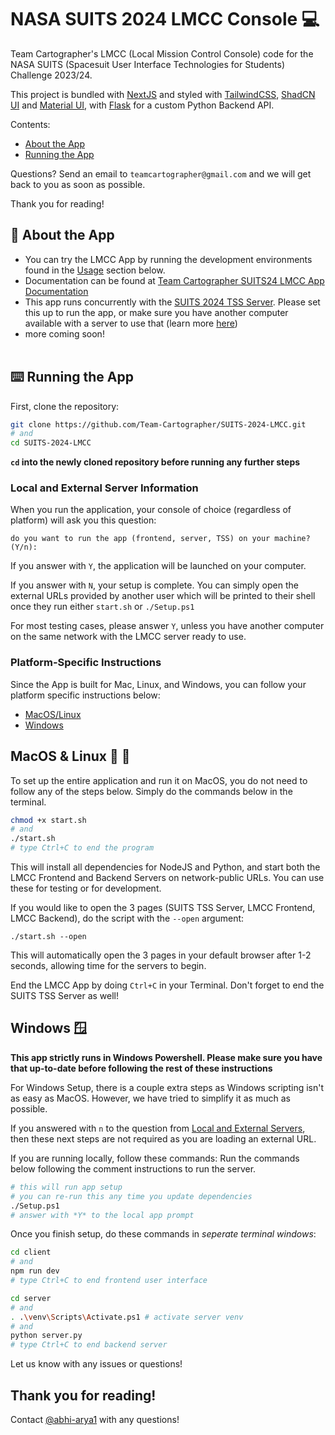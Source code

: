 # NASA SUITS 2024 LMCC Console :computer:

Team Cartographer's LMCC (Local Mission Control Console) code for the NASA SUITS (Spacesuit User Interface Technologies for Students) Challenge 2023/24. <br>

This project is bundled with [NextJS](https://nextjs.org/) and styled with [TailwindCSS](https://tailwindcss.com/), [ShadCN UI](https://ui.shadcn.com/) and [Material UI](https://mui.com/), with [Flask](https://flask.palletsprojects.com/en/3.0.x/) for a custom Python Backend API.

Contents:

- [About the App](#rocket-about-the-app)
- [Running the App](#keyboard-running-the-app)

Questions? Send an email to `teamcartographer@gmail.com` and we will get back to you as soon as possible.

Thank you for reading!

## :rocket: About the App

- You can try the LMCC App by running the development environments found in the [Usage](#earth_americas-usage) section below.
- Documentation can be found at [Team Cartographer SUITS24 LMCC App Documentation](https://drive.google.com/drive/folders/1yhpCCvDxDdY3s0cky-qRmtXiPUFmtyzn?usp=sharing)
- This app runs concurrently with the [SUITS 2024 TSS Server](https://github.com/SUITS-Techteam/TSS_2024). Please set this up to run the app, or make sure you have another computer available with a server to use that (learn more [here](#local-and-external-server-information))
- more coming soon!<br><br>

## :keyboard: Running the App

First, clone the repository:

```bash
git clone https://github.com/Team-Cartographer/SUITS-2024-LMCC.git
# and
cd SUITS-2024-LMCC
```

**`cd` into the newly cloned repository before running any further steps**

### Local and External Server Information

When you run the application, your console of choice (regardless of platform) will ask you this question:

```
do you want to run the app (frontend, server, TSS) on your machine? (Y/n):
```

If you answer with `Y`, the application will be launched on your computer.

If you answer with `N`, your setup is complete. You can simply open the external URLs provided by another user which will be printed to their shell once they run either `start.sh` or `./Setup.ps1`

For most testing cases, please answer `Y`, unless you have another computer on the same network with the LMCC server ready to use.

### Platform-Specific Instructions

Since the App is built for Mac, Linux, and Windows, you can follow your platform specific instructions below:

- [MacOS/Linux](#macos--linux-apple-penguin)
- [Windows](#windows-window)

## MacOS & Linux :apple: :penguin:

To set up the entire application and run it on MacOS, you do not need to follow any of the steps below. Simply do the commands below in the terminal.

```bash
chmod +x start.sh
# and
./start.sh
# type Ctrl+C to end the program
```

This will install all dependencies for NodeJS and Python, and start both the LMCC Frontend and Backend Servers on network-public URLs. You can use these for testing or for development.

If you would like to open the 3 pages (SUITS TSS Server, LMCC Frontend, LMCC Backend), do the script with the `--open` argument:

```
./start.sh --open
```

This will automatically open the 3 pages in your default browser after 1-2 seconds, allowing time for the servers to begin.

End the LMCC App by doing `Ctrl+C` in your Terminal. Don't forget to end the SUITS TSS Server as well!

## Windows :window:

**This app strictly runs in Windows Powershell. Please make sure you have that up-to-date before following the rest of these instructions**

For Windows Setup, there is a couple extra steps as Windows scripting isn't as easy as MacOS. However, we have tried to simplify it as much as possible.

If you answered with `n` to the question from [Local and External Servers](#local-and-external-server-information), then these next steps are not required as you are loading an external URL.

If you are running locally, follow these commands:
Run the commands below following the comment instructions to run the server.

```bash
# this will run app setup
# you can re-run this any time you update dependencies
./Setup.ps1
# answer with *Y* to the local app prompt
```

Once you finish setup, do these commands in _seperate terminal windows_:

```bash
cd client
# and
npm run dev
# type Ctrl+C to end frontend user interface
```

```bash
cd server
# and
. .\venv\Scripts\Activate.ps1 # activate server venv
# and
python server.py
# type Ctrl+C to end backend server
```

Let us know with any issues or questions!

## Thank you for reading!

Contact [@abhi-arya1](https://github.com/abhi-arya1) with any questions!
